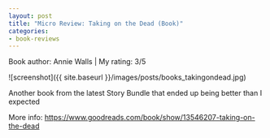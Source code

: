 ```yaml
---
layout: post
title: "Micro Review: Taking on the Dead (Book)"
categories:
- book-reviews
---
```


<p>Book author: Annie Walls | My rating: 3/5</p>


![screenshot]({{ site.baseurl }}/images/posts/books_takingondead.jpg)


<p>Another book from the latest Story Bundle that ended up being better than I expected</p>
<p>More info: <a href="https://www.goodreads.com/book/show/13546207-taking-on-the-dead">https://www.goodreads.com/book/show/13546207-taking-on-the-dead</a><p>
